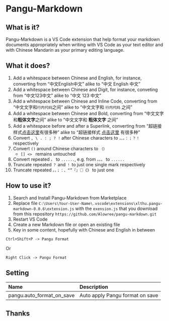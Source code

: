 # Pangu-Markdown

## What is it?

Pangu-Markdown is a VS Code extension that help format your markdown documents appropriately when writing with VS Code as your text editor and with Chinese Mandarin as your primary editing language.

## What it does?

1. Add a whitespace between Chinese and English, for instance, converting from “中文English中文” alike to “中文 English 中文”
2. Add a whitespace between Chinese and Digit, for instance, conveting from “中文123中文” alike to “中文 123 中文”
3. Add a whitespace between Chinese and Inline Code, converting from “中文文字和`行内代码`之间” alike to “中文文字和 `行内代码` 之间”
4. Add a whitespace between Chinese and Bold, converting from “中文文字和**粗体文字**之间” alike to “中文文字和 **粗体文字** 之间”
5. Add a whitespace before and after a Superlink, converting from “超链接样式[点击这里](https://wiki.marapython.com/)有很多种” alike to “超链接样式 [点击这里](https://wiki.marapython.com/) 有很多种”
6. Convert `, \ . : ; ? !` after Chinese characters to `，、。：；？！` respectively
7. Convert `()` around Chinese characters to `（）`
   - `[] <> ` remains untouched
8. Convert repeated `。` to `......`, e.g. from `。。。` to `......`
9. Truncate repeated `？` and `！` to just one single mark respectively
10. Truncate repeated `。，；：、“”『』〖〗《》` to just one

## How to use it?

1. Search and Install Pangu-Markdown from Marketplace
2. Replace file `C:\Users\Your-User-Name\.vscode\extensions\xlthu.pangu-markdown-0.0.6\extension.js` with the `exension.js` that you download from this repository `https://github.com/Alowree/pangu-markdown.git`
3. Restart VS Code
4. Create a new Markdown file or open an existing file
5. Key in some content, hopefully with Chinese and English in between


```
Ctrl+Shift+P -> Pangu Format
```

Or

```
Right Click -> Pangu Format
```

## Setting

| Name                      | Description                     |
| :------------------------ | :------------------------------ |
| pangu.auto_format_on_save | Auto apply Pangu format on save |

## Thanks


